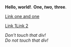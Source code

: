 <b>Hello, world!</b>. <b>One, <i>two,</i> three</b>.

<a href="one">Link one and one</a>

<a href="one">Link 1</a><a href="two">Link 2</a>

<div><em>Don&#39;t touch that div!</em></div>

<div><em>Do not touch that div!</em></div>

